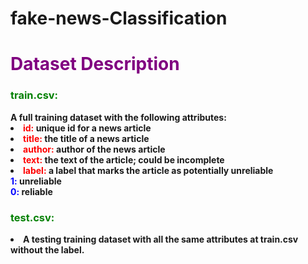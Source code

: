 # fake-news-Classification
# <b><font color ='purple'> Dataset Description </b> </font> 
 
 <h3><b><font color ='green'> train.csv:  </b> </font></h3>
 <b>A full training dataset with the following attributes:
    <li><b><font color ='red'>id:</b> </font> unique id for a news article</li>
    <li><b><font color ='red'>title: </b> </font>the title of a news article</li>
    <li><b><font color ='red'>author:</b> </font> author of the news article</li>
    <li><b><font color ='red'>text:</b> </font> the text of the article; could be incomplete</li>
    <li><b><font color ='red'>label:</b> </font> a label that marks the article as potentially unreliable</li>
          <b><font color ='blue'>1: </b> </font>unreliable<br>
         <b><t><font color ='blue'>0:</b> </font> reliable
</li><br>
<h3><b><font color ='green'>test.csv: </b> </font></h3>
<li>
A testing training dataset with all the same attributes at train.csv without the label.
</li>
